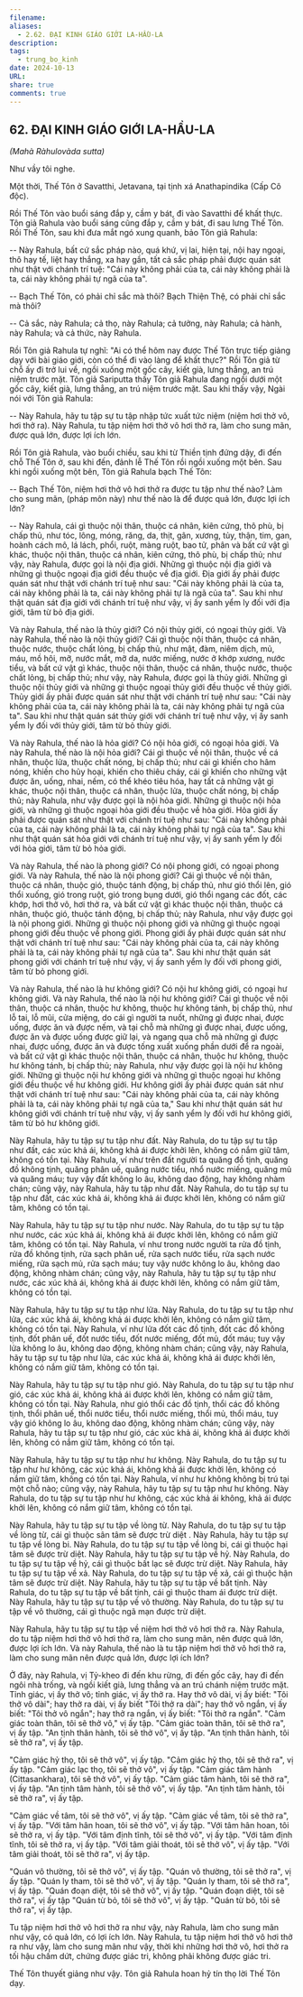 ```yaml
---
filename: 
aliases:
  - 2.62. ÐẠI KINH GIÁO GIỚI LA-HẦU-LA
description: 
tags:
  - trung_bo_kinh
date: 2024-10-13
URL: 
share: true
comments: true
---
```

## 62. ÐẠI KINH GIÁO GIỚI LA-HẦU-LA  
_(Mahà Ràhulovàda sutta)_

Như vầy tôi nghe.

Một thời, Thế Tôn ở Savatthi, Jetavana, tại tịnh xá Anathapindika (Cấp Cô độc).

Rồi Thế Tôn vào buổi sáng đắp y, cầm y bát, đi vào Savatthi để khất thực. Tôn giả Rahula vào buổi sáng cũng đắp y, cầm y bát, đi sau lưng Thế Tôn. Rồi Thế Tôn, sau khi đưa mắt ngó xung quanh, bảo Tôn giả Rahula:

-- Này Rahula, bất cứ sắc pháp nào, quá khứ, vị lai, hiện tại, nội hay ngoại, thô hay tế, liệt hay thắng, xa hay gần, tất cả sắc pháp phải được quán sát như thật với chánh trí tuệ: "Cái này không phải của ta, cái này không phải là ta, cái này không phải tự ngã của ta".

-- Bạch Thế Tôn, có phải chỉ sắc mà thôi? Bạch Thiện Thệ, có phải chỉ sắc mà thôi?

-- Cả sắc, này Rahula; cả thọ, này Rahula; cả tưởng, này Rahula; cả hành, này Rahula; và cả thức, này Rahula.

Rồi Tôn giả Rahula tự nghĩ: "Ai có thể hôm nay được Thế Tôn trực tiếp giảng dạy với bài giáo giới, còn có thể đi vào làng để khất thực?" Rồi Tôn giả từ chỗ ấy đi trở lui về, ngồi xuống một gốc cây, kiết già, lưng thẳng, an trú niệm trước mặt. Tôn giả Sariputta thấy Tôn giả Rahula đang ngồi dưới một gốc cây, kiết già, lưng thẳng, an trú niệm trước mặt. Sau khi thấy vậy, Ngài nói với Tôn giả Rahula:

-- Này Rahula, hãy tu tập sự tu tập nhập tức xuất tức niệm (niệm hơi thở vô, hơi thở ra). Này Rahula, tu tập niệm hơi thở vô hơi thở ra, làm cho sung mãn, được quả lớn, được lợi ích lớn.

Rồi Tôn giả Rahula, vào buổi chiều, sau khi từ Thiền tịnh đứng dậy, đi đến chỗ Thế Tôn ở, sau khi đến, đảnh lễ Thế Tôn rồi ngồi xuống một bên. Sau khi ngồi xuống một bên, Tôn giả Rahula bạch Thế Tôn:

-- Bạch Thế Tôn, niệm hơi thở vô hơi thở ra được tu tập như thế nào? Làm cho sung mãn, (pháp môn này) như thế nào là để được quả lớn, được lợi ích lớn?

-- Này Rahula, cái gì thuộc nội thân, thuộc cá nhân, kiên cứng, thô phù, bị chấp thủ, như tóc, lông, móng, răng, da, thịt, gân, xương, tủy, thận, tim, gan, hoành cách mô, lá lách, phổi, ruột, màng ruột, bao tử, phân và bất cứ vật gì khác, thuộc nội thân, thuộc cá nhân, kiên cứng, thô phù, bị chấp thủ; như vậy, này Rahula, được gọi là nội địa giới. Những gì thuộc nội địa giới và những gì thuộc ngoại địa giới đều thuộc về địa giới. Ðịa giới ấy phải được quán sát như thật với chánh trí tuệ như sau: "Cái này không phải là của ta, cái này không phải là ta, cái này không phải tự là ngã của ta". Sau khi như thật quán sát địa giới với chánh trí tuệ như vậy, vị ấy sanh yểm ly đối với địa giới, tâm từ bỏ địa giới.

Và này Rahula, thế nào là thủy giới? Có nội thủy giới, có ngoại thủy giới. Và này Rahula, thế nào là nội thủy giới? Cái gì thuộc nội thân, thuộc cá nhân, thuộc nước, thuộc chất lỏng, bị chấp thủ, như mật, đàm, niêm dịch, mủ, máu, mồ hôi, mỡ, nước mắt, mỡ da, nước miếng, nước ở khớp xương, nước tiểu, và bất cứ vật gì khác, thuộc nội thân, thuộc cá nhân, thuộc nước, thuộc chất lỏng, bị chấp thủ; như vậy, này Rahula, được gọi là thủy giới. Những gì thuộc nội thủy giới và những gì thuộc ngoại thủy giới đều thuộc về thủy giới. Thủy giới ấy phải được quán sát như thật với chánh trí tuệ như sau: "Cái này không phải của ta, cái này không phải là ta, cái này không phải tự ngã của ta". Sau khi như thật quán sát thủy giới với chánh trí tuệ như vậy, vị ấy sanh yểm ly đối với thủy giới, tâm từ bỏ thủy giới.

Và này Rahula, thế nào là hỏa giới? Có nội hỏa giới, có ngoại hỏa giới. Và này Rahula, thế nào là nội hỏa giới? Cái gì thuộc về nội thân, thuộc về cá nhân, thuộc lửa, thuộc chất nóng, bị chấp thủ; như cái gì khiến cho hâm nóng, khiến cho hủy hoại, khiến cho thiêu cháy, cái gì khiến cho những vật được ăn, uống, nhai, nếm, có thể khéo tiêu hóa, hay tất cả những vật gì khác, thuộc nội thân, thuộc cá nhân, thuộc lửa, thuộc chất nóng, bị chấp thủ; này Rahula, như vậy được gọi là nội hỏa giới. Những gì thuộc nội hỏa giới, và những gì thuộc ngoại hỏa giới đều thuộc về hỏa giới. Hỏa giới ấy phải được quán sát như thật với chánh trí tuệ như sau: "Cái này không phải của ta, cái này không phải là ta, cái này không phải tự ngã của ta". Sau khi như thật quán sát hỏa giới với chánh trí tuệ như vậy, vị ấy sanh yểm ly đối với hỏa giới, tâm từ bỏ hỏa giới.

Và này Rahula, thế nào là phong giới? Có nội phong giới, có ngoại phong giới. Và này Rahula, thế nào là nội phong giới? Cái gì thuộc về nội thân, thuộc cá nhân, thuộc gió, thuộc tánh động, bị chấp thủ, như gió thổi lên, gió thổi xuống, gió trong ruột, gió trong bụng dưới, gió thổi ngang các đốt, các khớp, hơi thở vô, hơi thở ra, và bất cứ vật gì khác thuộc nội thân, thuộc cá nhân, thuộc gió, thuộc tánh động, bị chấp thủ; này Rahula, như vậy được gọi là nội phong giới. Những gì thuộc nội phong giới và những gì thuộc ngoại phong giới đều thuộc về phong giới. Phong giới ấy phải được quán sát như thật với chánh trí tuệ như sau: "Cái này không phải của ta, cái này không phải là ta, cái này không phải tự ngã của ta". Sau khi như thật quán sát phong giới với chánh trí tuệ như vậy, vị ấy sanh yểm ly đối với phong giới, tâm từ bỏ phong giới.

Và này Rahula, thế nào là hư không giới? Có nội hư không giới, có ngoại hư không giới. Và này Rahula, thế nào là nội hư không giới? Cái gì thuộc về nội thân, thuộc cá nhân, thuộc hư không, thuộc hư không tánh, bị chấp thủ, như lỗ tai, lỗ mũi, cửa miệng, do cái gì người ta nuốt, những gì được nhai, được uống, được ăn và được nếm, và tại chỗ mà những gì được nhai, được uống, được ăn và được uống được giữ lại, và ngang qua chỗ mà những gì được nhai, được uống, được ăn và được tống xuất xuống phần dưới để ra ngoài, và bất cứ vật gì khác thuộc nội thân, thuộc cá nhân, thuộc hư không, thuộc hư không tánh, bị chấp thủ; này Rahula, như vậy được gọi là nội hư không giới. Những gì thuộc nội hư không giới và những gì thuộc ngoại hư không giới đều thuộc về hư không giới. Hư không giới ấy phải được quán sát như thật với chánh trí tuệ như sau: "Cái này không phải của ta, cái này không phải là ta, cái này không phải tự ngã của ta," Sau khi như thật quán sát hư không giới với chánh trí tuệ như vậy, vị ấy sanh yểm ly đối với hư không giới, tâm từ bỏ hư không giới.

Này Rahula, hãy tu tập sự tu tập như đất. Này Rahula, do tu tập sự tu tập như đất, các xúc khả ái, không khả ái được khởi lên, không có nắm giữ tâm, không có tồn tại. Này Rahula, ví như trên đất người ta quăng đồ tịnh, quăng đồ không tịnh, quăng phân uế, quăng nước tiểu, nhổ nước miếng, quăng mủ và quăng máu; tuy vậy đất không lo âu, không dao động, hay không nhàm chán; cũng vậy, này Rahula, hãy tu tập như đất. Này Rahula, do tu tập sự tu tập như đất, các xúc khả ái, không khả ái được khởi lên, không có nắm giữ tâm, không có tồn tại.

Này Rahula, hãy tu tập sự tu tập như nước. Này Rahula, do tu tập sự tu tập như nước, các xúc khả ái, không khả ái được khởi lên, không có nắm giữ tâm, không có tồn tại. Này Rahula, ví như trong nước người ta rửa đồ tịnh, rửa đồ không tịnh, rửa sạch phân uế, rửa sạch nước tiểu, rửa sạch nước miếng, rửa sạch mủ, rửa sạch máu; tuy vậy nước không lo âu, không dao động, không nhàm chán; cũng vậy, này Rahula, hãy tu tập sự tụ tập như nước, các xúc khả ái, không khả ái được khởi lên, không có nắm giữ tâm, không có tồn tại.

Này Rahula, hãy tu tập sự tu tập như lửa. Này Rahula, do tu tập sự tu tập như lửa, các xúc khả ái, không khả ái được khởi lên, không có nắm giữ tâm, không có tồn tại. Này Rahula, ví như lửa đốt các đồ tịnh, đốt các đồ không tịnh, đốt phân uế, đốt nước tiểu, đốt nước miếng, đốt mủ, đốt máu; tuy vậy lửa không lo âu, không dao động, không nhàm chán; cũng vậy, này Rahula, hãy tu tập sự tu tập như lửa, các xúc khả ái, không khả ái được khởi lên, không có nắm giữ tâm, không có tồn tại.

Này Rahula, hãy tu tập sự tu tập như gió. Này Rahula, do tu tập sự tu tập như gió, các xúc khả ái, không khả ái được khởi lên, không có nắm giữ tâm, không có tồn tại. Này Rahula, như gió thổi các đồ tịnh, thổi các đồ không tịnh, thổi phân uế, thổi nước tiểu, thổi nước miếng, thổi mủ, thổi máu, tuy vậy gió không lo âu, không dao động, không nhàm chán; cũng vậy, này Rahula, hãy tu tập sự tu tập như gió, các xúc khả ái, không khả ái được khởi lên, không có nắm giữ tâm, không có tồn tại.

Này Rahula, hãy tu tập sự tu tập như hư không. Này Rahula, do tu tập sự tu tập như hư không, các xúc khả ái, không khả ái được khởi lên, không có nắm giữ tâm, không có tồn tại. Này Rahula, ví như hư không không bị trú tại một chỗ nào; cũng vậy, này Rahula, hãy tu tập sự tu tập như hư không. Này Rahula, do tu tập sự tu tập như hư không, các xúc khả ái không, khả ái được khởi lên, không có nắm giữ tâm, không có tồn tại.

Này Rahula, hãy tu tập sự tu tập về lòng từ. Này Rahula, do tu tập sự tu tập về lòng từ, cái gì thuộc sân tâm sẽ được trừ diệt . Này Rahula, hãy tu tập sự tu tập về lòng bi. Này Rahula, do tu tập sự tu tập về lòng bi, cái gì thuộc hại tâm sẽ được trừ diệt. Này Rahula, hãy tu tập sự tu tập về hỷ. Này Rahula, do tu tập sự tu tập về hỷ, cái gì thuộc bất lạc sẽ được trừ diệt. Này Rahula, hãy tu tập sự tu tập về xả. Này Rahula, do tu tập sự tu tập về xả, cái gì thuộc hận tâm sẽ được trừ diệt. Này Rahula, hãy tu tập sự tu tập về bất tịnh. Này Rahula, do tu tập sự tu tập về bất tịnh, cái gì thuộc tham ái được trừ diệt. Này Rahula, hãy tu tập sự tu tập về vô thường. Này Rahula, do tu tập sự tu tập về vô thường, cái gì thuộc ngã mạn được trừ diệt.

Này Rahula, hãy tu tập sự tu tập về niệm hơi thở vô hơi thở ra. Này Rahula, do tu tập niệm hơi thở vô hơi thở ra, làm cho sung mãn, nên được quả lớn, được lợi ích lớn. Và này Rahula, thế nào là tu tập niệm hơi thở vô hơi thở ra, làm cho sung mãn nên được quả lớn, được lợi ích lớn?

Ở đây, này Rahula, vị Tỷ-kheo đi đến khu rừng, đi đến gốc cây, hay đi đến ngôi nhà trống, và ngồi kiết già, lưng thẳng và an trú chánh niệm trước mặt. Tỉnh giác, vị ấy thở vô; tỉnh giác, vị ấy thở ra. Hay thở vô dài, vị ấy biết: "Tôi thở vô dài"; hay thở ra dài, vị ấy biết "Tôi thở ra dài"; hay thở vô ngắn, vị ấy biết: "Tôi thở vô ngắn"; hay thở ra ngắn, vị ấy biết: "Tôi thở ra ngắn". "Cảm giác toàn thân, tôi sẽ thở vô," vị ấy tập. "Cảm giác toàn thân, tôi sẽ thở ra", vị ấy tập. "An tịnh thân hành, tôi sẽ thở vô", vị ấy tập. "An tịnh thân hành, tôi sẽ thở ra", vị ấy tập.

"Cảm giác hỷ thọ, tôi sẽ thở vô", vị ấy tập. "Cảm giác hỷ thọ, tôi sẽ thở ra", vị ấy tập. "Cảm giác lạc thọ, tôi sẽ thở vô", vị ấy tập. "Cảm giác tâm hành (Cittasankhara), tôi sẽ thở vô", vị ấy tập. "Cảm giác tâm hành, tôi sẽ thở ra", vị ấy tập. "An tịnh tâm hành, tôi sẽ thở vô", vị ấy tập. "An tịnh tâm hành, tôi sẽ thở ra", vị ấy tập.

"Cảm giác về tâm, tôi sẽ thở vô", vị ấy tập. "Cảm giác về tâm, tôi sẽ thở ra", vị ấy tập. "Với tâm hân hoan, tôi sẽ thở vô", vị ấy tập. "Với tâm hân hoan, tôi sẽ thở ra, vị ấy tập. "Với tâm định tĩnh, tôi sẽ thở vô", vị ấy tập. "Với tâm định tĩnh, tôi sẽ thở ra, vị ấy tập. "Với tâm giải thoát, tôi sẽ thở vô", vị ấy tập. "Với tâm giải thoát, tôi sẽ thở ra", vị ấy tập.

"Quán vô thường, tôi sẽ thở vô", vị ấy tập. "Quán vô thường, tôi sẽ thở ra", vị ấy tập. "Quán ly tham, tôi sẽ thở vô", vị ấy tập. "Quán ly tham, tôi sẽ thở ra", vị ấy tập. "Quán đoạn diệt, tôi sẽ thở vô", vị ấy tập. "Quán đoạn diệt, tôi sẽ thở ra", vị ấy tập "Quán từ bỏ, tôi sẽ thở vô", vị ấy tập. "Quán từ bỏ, tôi sẽ thở ra", vị ấy tập.

Tu tập niệm hơi thở vô hơi thở ra như vậy, này Rahula, làm cho sung mãn như vậy, có quả lớn, có lợi ích lớn. Này Rahula, tu tập niệm hơi thở vô hơi thở ra như vậy, làm cho sung mãn như vậy, thời khi những hơi thở vô, hơi thở ra tối hậu chấm dứt, chứng được giác tri, không phải không được giác tri.

Thế Tôn thuyết giảng như vậy. Tôn giả Rahula hoan hỷ tín thọ lời Thế Tôn dạy.